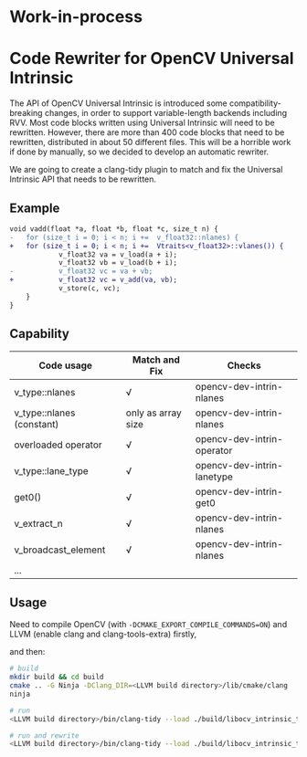 # Work-in-process

# Code Rewriter for OpenCV Universal Intrinsic

The API of OpenCV Universal Intrinsic is introduced some compatibility-breaking changes, in order to support variable-length backends including RVV. Most code blocks written using Universal Intrinsic will need to be rewritten. However, there are more than 400 code blocks that need to be rewritten, distributed in about 50 different files. This will be a horrible work if done by manually, so we decided to develop an automatic rewriter.

We are going to create a clang-tidy plugin to match and fix the Universal Intrinsic API that needs to be rewritten.

## Example

```diff
void vadd(float *a, float *b, float *c, size_t n) {
-   for (size_t i = 0; i < n; i +=  v_float32::nlanes) {
+   for (size_t i = 0; i < n; i +=  Vtraits<v_float32>::vlanes()) {
            v_float32 va = v_load(a + i);
            v_float32 vb = v_load(b + i);
-           v_float32 vc = va + vb;
+           v_float32 vc = v_add(va, vb);
            v_store(c, vc);
    }
}
```

## Capability

| Code usage             | Match and Fix      |  Checks            |
| ---------------------- | ------------------ | ------------------ |
| v_type::nlanes            | √                  | opencv-dev-intrin-nlanes    |
| v_type::nlanes (constant) | only as array size | opencv-dev-intrin-nlanes    |
| overloaded operator    | √                  | opencv-dev-intrin-operator     |
| v_type::lane_type      | √                  | opencv-dev-intrin-lanetype    |
| get0()                 | √                  | opencv-dev-intrin-get0         |
| v_extract_n            | √                  | opencv-dev-intrin-nlanes       |
| v_broadcast_element    | √                  | opencv-dev-intrin-nlanes       |
| ...                    |                    |                    |



## Usage

Need to compile OpenCV (with `-DCMAKE_EXPORT_COMPILE_COMMANDS=ON`) and LLVM (enable clang and clang-tools-extra) firstly,

and then:

```bash
# build
mkdir build && cd build
cmake .. -G Ninja -DClang_DIR=<LLVM build directory>/lib/cmake/clang
ninja

# run
<LLVM build directory>/bin/clang-tidy --load ./build/libocv_intrinsic_tidy.so opencv-dev-intrin-'--checks=-*,opencv-dev-intrin-*' -p <OpenCV build directory> ../examples/nlanes.cpp

# run and rewrite
<LLVM build directory>/bin/clang-tidy --load ./build/libocv_intrinsic_tidy.so opencv-dev-intrin-'--checks=-*,opencv-dev-intrin-*' -p <OpenCV build directory> ../examples/nlanes.cpp -fix
```
